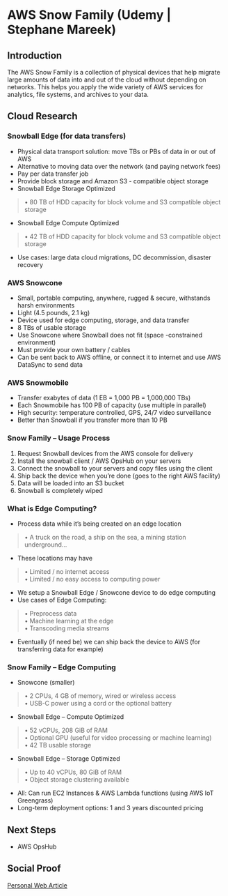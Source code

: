 
# AWS Snow Family (Udemy | Stephane Mareek)

## Introduction
The AWS Snow Family is a collection of physical devices that help migrate large amounts of data into and out of the cloud without depending on networks. This helps you apply the wide variety of AWS services for analytics, file systems, and archives to your data.

## Cloud Research

### Snowball Edge (for data transfers) 
- Physical data transport solution: move TBs or PBs of data in or out
of AWS
- Alternative to moving data over the network (and paying network
fees)
- Pay per data transfer job 
- Provide block storage and Amazon S3 - compatible object storage
- Snowball Edge Storage Optimized 
>• 80 TB of HDD capacity for block volume and S3 compatible object
storage
- Snowball Edge Compute Optimized 
>• 42 TB of HDD capacity for block volume and S3 compatible object
storage
- Use cases: large data cloud migrations, DC decommission, disaster
recovery

### AWS Snowcone 
- Small, portable computing, anywhere, rugged &
secure, withstands harsh environments
- Light (4.5 pounds, 2.1 kg) 
- Device used for edge computing, storage, and data
transfer
- 8 TBs of usable storage 
- Use Snowcone where Snowball does not fit
(space
-constrained environment)
- Must provide your own battery / cables 
- Can be sent back to AWS offline, or connect it to
internet and use AWS DataSync to send data

### AWS Snowmobile
- Transfer exabytes of data (1 EB = 1,000 PB = 1,000,000 TBs)
- Each Snowmobile has 100 PB of capacity (use multiple in parallel)
- High security: temperature controlled, GPS, 24/7 video surveillance
- Better than Snowball if you transfer more than 10 PB

### Snow Family – Usage Process
1. Request Snowball devices from the AWS console for delivery
2. Install the snowball client / AWS OpsHub on your servers
3. Connect the snowball to your servers and copy files using the client
4. Ship back the device when you’re done (goes to the right AWS
facility)
5. Data will be loaded into an S3 bucket
6. Snowball is completely wiped

### What is Edge Computing?
- Process data while it’s being created on an edge location
>• A truck on the road, a ship on the sea, a mining station underground...
- These locations may have
>• Limited / no internet access
<br>• Limited / no easy access to computing power
- We setup a Snowball Edge / Snowcone device to do edge computing
- Use cases of Edge Computing:
>• Preprocess data
<br>• Machine learning at the edge
<br>• Transcoding media streams
- Eventually (if need be) we can ship back the device to AWS (for transferring data for example)

### Snow Family – Edge Computing
- Snowcone (smaller)
>• 2 CPUs, 4 GB of memory, wired or wireless access
<br>• USB-C power using a cord or the optional battery
- Snowball Edge – Compute Optimized
>• 52 vCPUs, 208 GiB of RAM
<br>• Optional GPU (useful for video processing or machine learning)
<br>• 42 TB usable storage
- Snowball Edge – Storage Optimized
>• Up to 40 vCPUs, 80 GiB of RAM
<br>• Object storage clustering available
- All: Can run EC2 Instances & AWS Lambda functions (using AWS IoT Greengrass)
- Long-term deployment options: 1 and 3 years discounted pricing

## Next Steps

- AWS OpsHub

## Social Proof

[Personal Web Article](https://afifurrohman-id.github.io/article/100DaysOfCloud/cloud.html#d-1)
